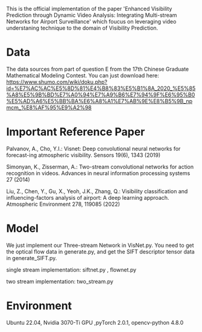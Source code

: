 This is the official implementation of the paper 'Enhanced Visibility Prediction through Dynamic Video Analysis: Integrating Multi-stream Networks for Airport Surveillance' which foucus on leveraging video understaning technique to the domain of Visibility Prediction.

# Data

The data sources from part of question E from the 17th Chinese Graduate Mathematical Modeling Contest. You can just download here: https://www.shumo.com/wiki/doku.php?id=%E7%AC%AC%E5%8D%81%E4%B8%83%E5%B1%8A_2020_%E5%85%A8%E5%9B%BD%E7%A0%94%E7%A9%B6%E7%94%9F%E6%95%B0%E5%AD%A6%E5%BB%BA%E6%A8%A1%E7%AB%9E%E8%B5%9B_npmcm_%E8%AF%95%E9%A2%98

# Important Reference Paper

Palvanov, A., Cho, Y.I.: Visnet: Deep convolutional neural networks for forecast-ing atmospheric visibility. Sensors 19(6), 1343 (2019)

Simonyan, K., Zisserman, A.: Two-stream convolutional networks for action recognition in videos. Advances in neural information processing systems 27 (2014)

Liu, Z., Chen, Y., Gu, X., Yeoh, J.K., Zhang, Q.: Visibility classification and influencing-factors analysis of airport: A deep learning approach. Atmospheric
Environment 278, 119085 (2022)

# Model

We just implement our Three-stream Network in VisNet.py. You need to get the optical flow data in generate.py, and get the SIFT descriptor tensor data in generate_SIFT.py.

single stream implementation: siftnet.py , flownet.py

two stream implementation: two_stream.py 

# Environment

Ubuntu 22.04, Nvidia 3070-Ti GPU ,pyTorch 2.0.1, opencv-python 4.8.0  



